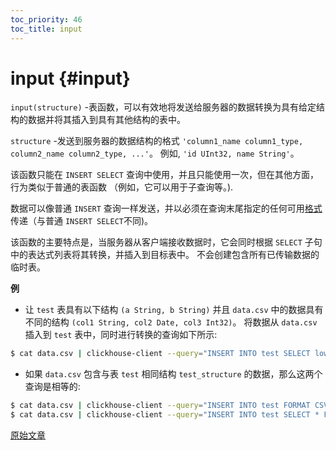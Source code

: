 ```yaml
---
toc_priority: 46
toc_title: input
---
```


# input {#input}

`input(structure)` -表函数，可以有效地将发送给服务器的数据转换为具有给定结构的数据并将其插入到具有其他结构的表中。

`structure` -发送到服务器的数据结构的格式 `'column1_name column1_type, column2_name column2_type, ...'`。
例如, `'id UInt32, name String'`。

该函数只能在 `INSERT SELECT` 查询中使用，并且只能使用一次，但在其他方面，行为类似于普通的表函数
（例如，它可以用于子查询等。).

数据可以像普通 `INSERT` 查询一样发送，并以必须在查询末尾指定的任何可用[格式](../../interfaces/formats.md#formats)
传递（与普通 `INSERT SELECT`不同)。

该函数的主要特点是，当服务器从客户端接收数据时，它会同时根据 `SELECT` 子句中的表达式列表将其转换，并插入到目标表中。
不会创建包含所有已传输数据的临时表。

**例**

-   让 `test` 表具有以下结构 `(a String, b String)`
    并且 `data.csv` 中的数据具有不同的结构 `(col1 String, col2 Date, col3 Int32)`。
    将数据从 `data.csv` 插入到 `test` 表中，同时进行转换的查询如下所示:

<!-- -->

``` bash
$ cat data.csv | clickhouse-client --query="INSERT INTO test SELECT lower(col1), col3 * col3 FROM input('col1 String, col2 Date, col3 Int32') FORMAT CSV";
```

-   如果 `data.csv` 包含与表 `test` 相同结构 `test_structure` 的数据，那么这两个查询是相等的:

<!-- -->

``` bash
$ cat data.csv | clickhouse-client --query="INSERT INTO test FORMAT CSV"
$ cat data.csv | clickhouse-client --query="INSERT INTO test SELECT * FROM input('test_structure') FORMAT CSV"
```

[原始文章](https://clickhouse.tech/docs/en/query_language/table_functions/input/) <!--hide-->
